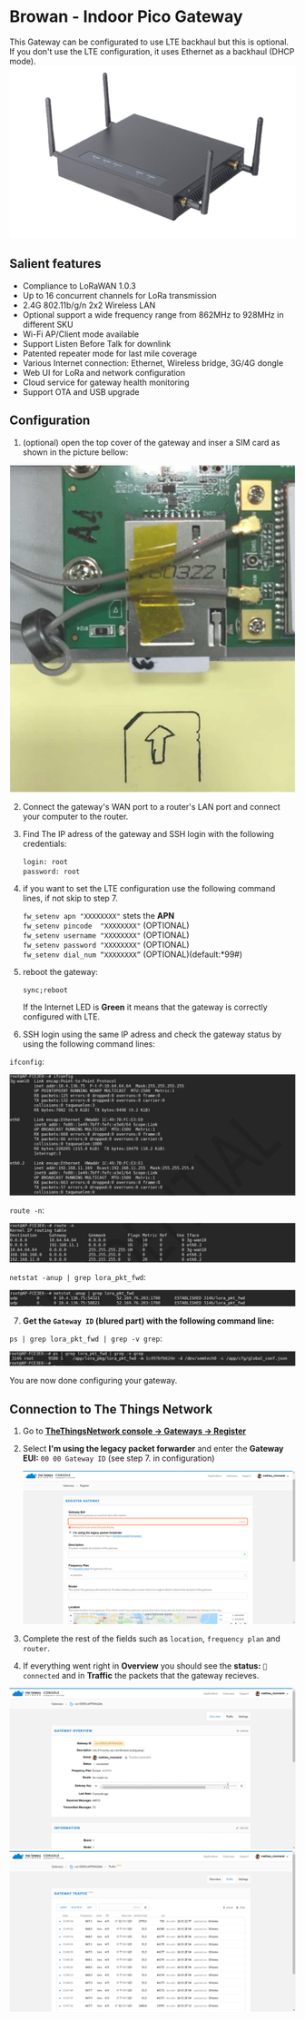 # Browan - Indoor Pico Gateway

This Gateway can be configurated to use LTE backhaul but this is optional.  
If you don't use the LTE configuration, it uses Ethernet as a backhaul (DHCP mode).  
![pico-gateway](pico-gateway.png)

## Salient features

- Compliance to LoRaWAN 1.0.3
- Up to 16 concurrent channels for LoRa transmission
- 2.4G 802.11b/g/n 2x2 Wireless LAN
- Optional support a wide frequency range from 862MHz to
928MHz in different SKU
- Wi-Fi AP/Client mode available
- Support Listen Before Talk for downlink
- Patented repeater mode for last mile coverage
- Various Internet connection: Ethernet, Wireless bridge,
3G/4G dongle
- Web UI for LoRa and network configuration
- Cloud service for gateway health monitoring
- Support OTA and USB upgrade

## Configuration

1. (optional) open the top cover of the gateway and inser a SIM card as shown in the picture bellow:

![inside of the gateway](inside.png)

2. Connect the gateway's WAN port to a router's LAN port and connect your computer to the router.
3. Find The IP adress of the gateway and SSH login with the following credentials:  

   `login: root`  
   `password: root`
   
4. if you want to set the LTE configuration use the following command lines, if not skip to step 7.

    `fw_setenv apn "XXXXXXXX"` stets the **APN**  
    `fw_setenv pincode  "XXXXXXXX"` (OPTIONAL)  
    `fw_setenv username "XXXXXXXX"` (OPTIONAL)  
    `fw_setenv password "XXXXXXXX"` (OPTIONAL)  
    `fw_setenv dial_num “XXXXXXXX”` (OPTIONAL)(default:*99#)
   
5. reboot the gateway:

    `sync;reboot`
   
    If the Internet LED is **Green** it means that the gateway is correctly configured with LTE.

6. SSH login using the same IP adress and check the gateway status by using the following command lines:
  
  `ifconfig`: 
  
   ![ifconfig](ifconfig.png)

   `route -n`:
   
   ![route -n](route.png)

   `netstat -anup | grep lora_pkt_fwd`:
   
   ![netstat](netstat.png)
   
7. **Get the `Gateway ID` (blured part) with the following command line:**

  `ps | grep lora_pkt_fwd | grep -v grep`:
  
   ![lora_pkt_fwd](lora_pkt_fwd.png)

You are now done configuring your gateway.

## Connection to The Things Network

1. Go to [**TheThingsNetwork console -> Gateways -> Register**](https://console.thethingsnetwork.org/gateways/register)
2. Select **I'm using the legacy packet forwarder** and enter the **Gateway EUI:** `00 00 Gateway ID` (see step 7. in configuration)

   ![register](register.png)
   
3. Complete the rest of the fields such as `location`, `frequency plan` and `router`.
4. If everything went right in **Overview** you should see the **status:** `🧶connected` and in **Traffic** the packets that the gateway recieves.

![connect](connected.png)
![trafic](trafic.png)
